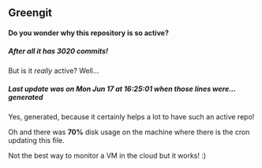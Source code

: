 ## Greengit

#### Do you wonder why this repository is so active?

##### After all it has 3020 commits!

But is it *really* active? Well...

##### Last update was on Mon Jun 17 at 16:25:01 when those lines were... generated

Yes, generated, because it certainly helps a lot to have such an active repo!

Oh and there was **70%** disk usage on the machine
where there is the cron updating this file.

Not the best way to monitor a VM in the cloud but it works! :)
